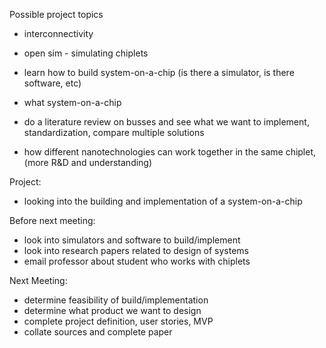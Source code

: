 Possible project topics
- interconnectivity
- open sim - simulating chiplets
- learn how to build system-on-a-chip (is there a simulator, is there software, etc)
-    what system-on-a-chip

-    do a literature review on busses and see what we want to implement, standardization, compare multiple solutions

- how different nanotechnologies can work together in the same chiplet, (more R&D and understanding)


Project:
- looking into the building and implementation of a system-on-a-chip

Before next meeting: 
- look into simulators and software to build/implement
- look into research papers related to design of systems
- email professor about student who works with chiplets

Next Meeting:
- determine feasibility of build/implementation
- determine what product we want to design
- complete project definition, user stories, MVP
- collate sources and complete paper
